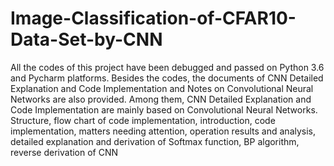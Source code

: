 # Image-Classification-of-CFAR10-Data-Set-by-CNN
All the codes of this project have been debugged and passed on Python 3.6 and Pycharm platforms. Besides the codes, the documents of CNN Detailed Explanation and Code Implementation and Notes on Convolutional Neural Networks are also provided. Among them, CNN Detailed Explanation and Code Implementation are mainly based on Convolutional Neural Networks. Structure, flow chart of code implementation, introduction, code implementation, matters needing attention, operation results and analysis, detailed explanation and derivation of Softmax function, BP algorithm, reverse derivation of CNN
